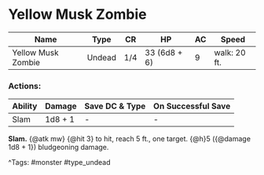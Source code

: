 # Yellow Musk Zombie

| Name | Type | CR | HP | AC | Speed |
|------|------|----|----|----|-------|
| Yellow Musk Zombie | Undead | 1/4 | 33 (6d8 + 6) | 9 | walk: 20 ft. |

### Actions:

| Ability | Damage | Save DC & Type | On Successful Save |
|---------|--------|----------------|--------------------|
| Slam | 1d8 + 1 | - | - |


**Slam.** {@atk mw} {@hit 3} to hit, reach 5 ft., one target. {@h}5 ({@damage 1d8 + 1}) bludgeoning damage.

^Tags: #monster #type_undead